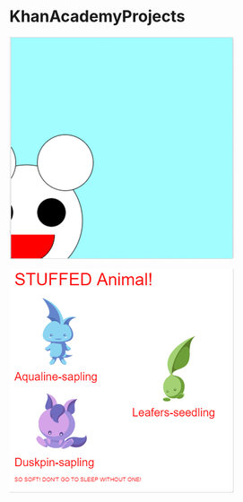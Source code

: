 # KhanAcademyProjects

![Project 1](https://github.com/Vbizo/KhanAcademyProjects/blob/master/Webp.net-gifmaker.gif)

![Project 2](https://github.com/Vbizo/KhanAcademyProjects/blob/master/Ad%20Design.png)

